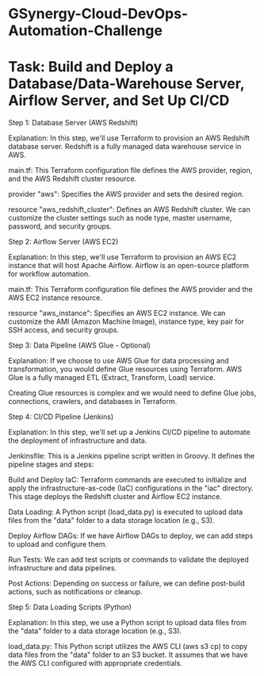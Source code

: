 # GSynergy-Cloud-DevOps-Automation-Challenge



# Task: Build and Deploy a Database/Data-Warehouse Server, Airflow Server, and Set Up CI/CD


Step 1: Database Server (AWS Redshift)

Explanation: In this step, we'll use Terraform to provision an AWS Redshift database server. Redshift is a fully managed data warehouse service in AWS.

main.tf: This Terraform configuration file defines the AWS provider, region, and the AWS Redshift cluster resource.

provider "aws": Specifies the AWS provider and sets the desired region.

resource "aws_redshift_cluster": Defines an AWS Redshift cluster. We can customize the cluster settings such as node type, master username, password, and security groups.


Step 2: Airflow Server (AWS EC2)

Explanation: In this step, we'll use Terraform to provision an AWS EC2 instance that will host Apache Airflow. Airflow is an open-source platform for workflow automation.

main.tf: This Terraform configuration file defines the AWS provider and the AWS EC2 instance resource.

resource "aws_instance": Specifies an AWS EC2 instance. We can customize the AMI (Amazon Machine Image), instance type, key pair for SSH access, and security groups.


Step 3: Data Pipeline (AWS Glue - Optional)

Explanation: If we choose to use AWS Glue for data processing and transformation, you would define Glue resources using Terraform. AWS Glue is a fully managed ETL (Extract, Transform, Load) service.

Creating Glue resources is complex and we would need to define Glue jobs, connections, crawlers, and databases in Terraform.


Step 4: CI/CD Pipeline (Jenkins)

Explanation: In this step, we'll set up a Jenkins CI/CD pipeline to automate the deployment of infrastructure and data.

Jenkinsfile: This is a Jenkins pipeline script written in Groovy. It defines the pipeline stages and steps:

Build and Deploy IaC: Terraform commands are executed to initialize and apply the infrastructure-as-code (IaC) configurations in the "iac" directory. This stage deploys the Redshift cluster and Airflow EC2 instance.

Data Loading: A Python script (load_data.py) is executed to upload data files from the "data" folder to a data storage location (e.g., S3).

Deploy Airflow DAGs: If we have Airflow DAGs to deploy, we can add steps to upload and configure them.

Run Tests: We can add test scripts or commands to validate the deployed infrastructure and data pipelines.

Post Actions: Depending on success or failure, we can define post-build actions, such as notifications or cleanup.


Step 5: Data Loading Scripts (Python)

Explanation: In this step, we use a Python script to upload data files from the "data" folder to a data storage location (e.g., S3).

load_data.py: This Python script utilizes the AWS CLI (aws s3 cp) to copy data files from the "data" folder to an S3 bucket. It assumes that we have the AWS CLI configured with appropriate credentials.

